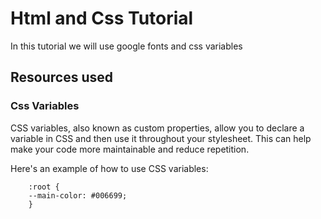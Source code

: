 # Html and Css Tutorial

In this tutorial we will use google fonts and css variables

## Resources used

### Css Variables

CSS variables, also known as custom properties, allow you to declare a variable in CSS and then use it throughout your stylesheet. This can help make your code more maintainable and reduce repetition.

Here's an example of how to use CSS variables:

```
    :root {
    --main-color: #006699;
    }
```
